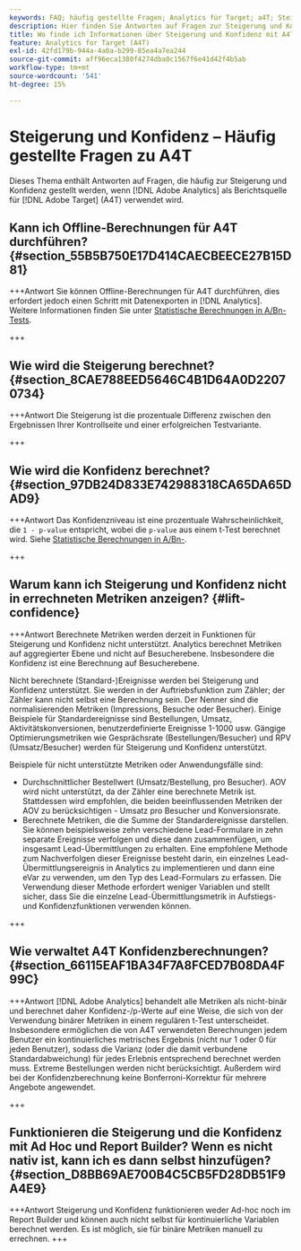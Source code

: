 ```yaml
---
keywords: FAQ; häufig gestellte Fragen; Analytics für Target; a4T; Steigerung; Ad-hoc; Report Builder; Konfidenz
description: Hier finden Sie Antworten auf Fragen zur Steigerung und Konfidenz bei der Verwendung von Analytics für  [!DNL Target] A4T). Mit A4T können Sie Analytics-Berichte für - [!DNL Target]  verwenden.
title: Wo finde ich Informationen über Steigerung und Konfidenz mit A4T?
feature: Analytics for Target (A4T)
exl-id: 42fd179b-944a-4a0a-b299-85ea4a7ea244
source-git-commit: aff96eca1380f4274dba0c1567f6e41d42f4b5ab
workflow-type: tm+mt
source-wordcount: '541'
ht-degree: 15%

---
```


# Steigerung und Konfidenz – Häufig gestellte Fragen zu A4T

Dieses Thema enthält Antworten auf Fragen, die häufig zur Steigerung und Konfidenz gestellt werden, wenn [!DNL Adobe Analytics] als Berichtsquelle für [!DNL Adobe Target] (A4T) verwendet wird.

## Kann ich Offline-Berechnungen für A4T durchführen? {#section_55B5B750E17D414CAECBEECE27B15D81}

+++Antwort
Sie können Offline-Berechnungen für A4T durchführen, dies erfordert jedoch einen Schritt mit Datenexporten in [!DNL Analytics]. Weitere Informationen finden Sie unter [Statistische Berechnungen in A/Bn-Tests](/help/main/c-reports/statistical-methodology/statistical-calculations.md).

+++

## Wie wird die Steigerung berechnet? {#section_8CAE788EED5646C4B1D64A0D22070734}

+++Antwort
Die Steigerung ist die prozentuale Differenz zwischen den Ergebnissen Ihrer Kontrollseite und einer erfolgreichen Testvariante.

+++

## Wie wird die Konfidenz berechnet?  {#section_97DB24D833E742988318CA65DA65DAD9}

+++Antwort
Das Konfidenzniveau ist eine prozentuale Wahrscheinlichkeit, die `1 - p-value` entspricht, wobei die `p-value` aus einem t-Test berechnet wird. Siehe [Statistische Berechnungen in A/Bn-](/help/main/c-reports/statistical-methodology/statistical-calculations.md).

+++

## Warum kann ich Steigerung und Konfidenz nicht in errechneten Metriken anzeigen?  {#lift-confidence}

+++Antwort
Berechnete Metriken werden derzeit in Funktionen für Steigerung und Konfidenz nicht unterstützt. Analytics berechnet Metriken auf aggregierter Ebene und nicht auf Besucherebene. Insbesondere die Konfidenz ist eine Berechnung auf Besucherebene.

Nicht berechnete (Standard-)Ereignisse werden bei Steigerung und Konfidenz unterstützt. Sie werden in der Auftriebsfunktion zum Zähler; der Zähler kann nicht selbst eine Berechnung sein. Der Nenner sind die normalisierenden Metriken (Impressions, Besuche oder Besucher). Einige Beispiele für Standardereignisse sind Bestellungen, Umsatz, Aktivitätskonversionen, benutzerdefinierte Ereignisse 1-1000 usw. Gängige Optimierungsmetriken wie Gesprächsrate (Bestellungen/Besucher) und RPV (Umsatz/Besucher) werden für Steigerung und Konfidenz unterstützt.

Beispiele für nicht unterstützte Metriken oder Anwendungsfälle sind:

* Durchschnittlicher Bestellwert (Umsatz/Bestellung, pro Besucher). AOV wird nicht unterstützt, da der Zähler eine berechnete Metrik ist. Stattdessen wird empfohlen, die beiden beeinflussenden Metriken der AOV zu berücksichtigen - Umsatz pro Besucher und Konversionsrate.
* Berechnete Metriken, die die Summe der Standardereignisse darstellen. Sie können beispielsweise zehn verschiedene Lead-Formulare in zehn separate Ereignisse verfolgen und diese dann zusammenfügen, um insgesamt Lead-Übermittlungen zu erhalten. Eine empfohlene Methode zum Nachverfolgen dieser Ereignisse besteht darin, ein einzelnes Lead-Übermittlungsereignis in Analytics zu implementieren und dann eine eVar zu verwenden, um den Typ des Lead-Formulars zu erfassen. Die Verwendung dieser Methode erfordert weniger Variablen und stellt sicher, dass Sie die einzelne Lead-Übermittlungsmetrik in Aufstiegs- und Konfidenzfunktionen verwenden können.

+++

## Wie verwaltet A4T Konfidenzberechnungen?  {#section_66115EAF1BA34F7A8FCED7B08DA4F99C}

+++Antwort
[!DNL Adobe Analytics] behandelt alle Metriken als nicht-binär und berechnet daher Konfidenz-/p-Werte auf eine Weise, die sich von der Verwendung binärer Metriken in einem regulären t-Test unterscheidet. Insbesondere ermöglichen die von A4T verwendeten Berechnungen jedem Benutzer ein kontinuierliches metrisches Ergebnis (nicht nur 1 oder 0 für jeden Benutzer), sodass die Varianz (oder die damit verbundene Standardabweichung) für jedes Erlebnis entsprechend berechnet werden muss. Extreme Bestellungen werden nicht berücksichtigt. Außerdem wird bei der Konfidenzberechnung keine Bonferroni-Korrektur für mehrere Angebote angewendet.

+++

## Funktionieren die Steigerung und die Konfidenz mit Ad Hoc und Report Builder? Wenn es nicht nativ ist, kann ich es dann selbst hinzufügen? {#section_D8BB69AE700B4C5CB5FD28DB51F9A4E9}

+++Antwort
Steigerung und Konfidenz funktionieren weder Ad-hoc noch im Report Builder und können auch nicht selbst für kontinuierliche Variablen berechnet werden. Es ist möglich, sie für binäre Metriken manuell zu errechnen.
+++
